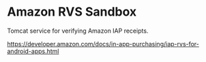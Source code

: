 # Amazon RVS Sandbox

Tomcat service for verifying Amazon IAP receipts.

https://developer.amazon.com/docs/in-app-purchasing/iap-rvs-for-android-apps.html